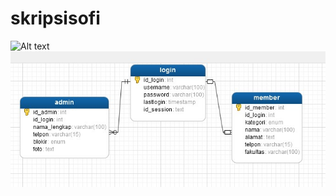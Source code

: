 # skripsisofi

![Alt text](/http://prntscr.com/d9qehd?raw=true "member_view_sewa")
![alt text](https://github.com/epiii/skripsisofi/blob/master/ss/sofi1_1.jpg "Logo Title Text 1")
<!-- https://github.com/epiii/skripsisofi/blob/master/ss/sofi1_1.jpg -->